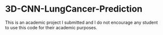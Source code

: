 # 3D-CNN-LungCancer-Prediction

This is an academic project I submitted and I do not encourage any student to use this code for their academic purposes.
